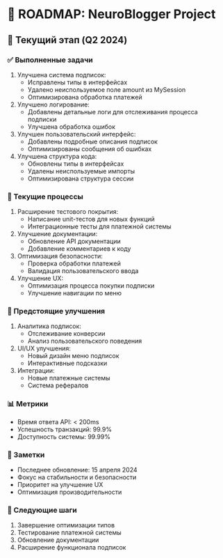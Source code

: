 # 🎯 ROADMAP: NeuroBlogger Project

## 📅 Текущий этап (Q2 2024)

### ✅ Выполненные задачи
1. Улучшена система подписок:
   - Исправлены типы в интерфейсах
   - Удалено неиспользуемое поле amount из MySession
   - Оптимизирована обработка платежей
2. Улучшено логирование:
   - Добавлены детальные логи для отслеживания процесса подписки
   - Улучшена обработка ошибок
3. Улучшен пользовательский интерфейс:
   - Добавлены подробные описания подписок
   - Оптимизированы сообщения об ошибках
4. Улучшена структура кода:
   - Обновлены типы в интерфейсах
   - Удалены неиспользуемые импорты
   - Оптимизирована структура сессии

### 🔄 Текущие процессы
1. Расширение тестового покрытия:
   - Написание unit-тестов для новых функций
   - Интеграционные тесты для платежной системы
2. Улучшение документации:
   - Обновление API документации
   - Добавление комментариев к коду
3. Оптимизация безопасности:
   - Проверка обработки платежей
   - Валидация пользовательского ввода
4. Улучшение UX:
   - Оптимизация процесса покупки подписки
   - Улучшение навигации по меню

### 🚀 Предстоящие улучшения
1. Аналитика подписок:
   - Отслеживание конверсии
   - Анализ пользовательского поведения
2. UI/UX улучшения:
   - Новый дизайн меню подписок
   - Интерактивные подсказки
3. Интеграции:
   - Новые платежные системы
   - Система рефералов

### 📊 Метрики
- Время ответа API: < 200ms
- Успешность транзакций: 99.9%
- Доступность системы: 99.99%

### 📝 Заметки
- Последнее обновление: 15 апреля 2024
- Фокус на стабильности и безопасности
- Приоритет на улучшение UX
- Оптимизация производительности

### 🎯 Следующие шаги
1. Завершение оптимизации типов
2. Тестирование платежной системы
3. Обновление документации
4. Расширение функционала подписок